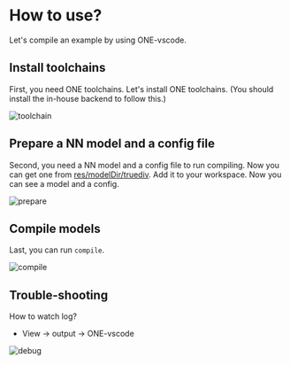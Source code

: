 # How to use?

Let's compile an example by using ONE-vscode.

## Install toolchains

First, you need ONE toolchains. Let's install ONE toolchains. (You should install the in-house backend to follow this.)

![toolchain](https://user-images.githubusercontent.com/7223627/172834540-945ed5f9-82b0-4388-bd46-4ea10587d701.gif)

## Prepare a NN model and a config file

Second, you need a NN model and a config file to run compiling. Now you can get one from [res/modelDir/truediv](../res/modelDir/truediv/). Add it to your workspace. Now you can see a model and a config.

![prepare](https://user-images.githubusercontent.com/10216715/174798969-eee44fea-bd71-4e6a-8e2c-9e1de37ad74a.gif)

## Compile models

Last, you can run `compile`.

![compile](https://user-images.githubusercontent.com/10216715/174796457-4dae4a77-04e1-4e5c-9453-77ebfb65182a.gif)

## Trouble-shooting

How to watch log?
- View -> output -> ONE-vscode

![debug](https://user-images.githubusercontent.com/10216715/174795531-9868f1e0-25ab-4ae3-bf65-fe8385a7ba76.gif)

